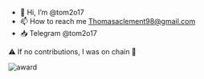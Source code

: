 - 👋 Hi, I’m @tom2o17
- 📫 How to reach me Thomasaclement98@gmail.com
- 📥 Telegram @tom2o17

⚠️ If no contributions, I was on chain 🤪

![award](https://i.seadn.io/s/raw/files/86c073a4bd686ee623600d7f1cc6b775.gif?auto=format&dpr=1&w=500)
<!---
tom2o17/tom2o17 is a ✨ special ✨ repository because its `README.md` (this file) appears on your GitHub profile.
You can click the Preview link to take a look at your changes.
--->
